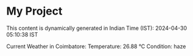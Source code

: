 # My Project

This content is dynamically generated in Indian Time (IST): 2024-04-30 05:10:38 IST


Current Weather in Coimbatore:
Temperature: 26.88 °C
Condition: haze
